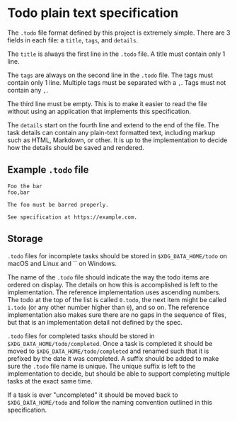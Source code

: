 # Todo plain text specification

The `.todo` file format defined by this project is extremely simple.
There are 3 fields in each file: a `title`, `tags`, and `details`.

The `title` is always the first line in the `.todo` file.
A title must contain only 1 line.

The `tags` are always on the second line in the `.todo` file.
The tags must contain only 1 line.
Multiple tags must be separated with a `,`.
Tags must not contain any `,`.

The third line must be empty.
This is to make it easier to read the file without using an application that implements this specification.

The `details` start on the fourth line and extend to the end of the file.
The task details can contain any plain-text formatted text, including markup such as HTML, Markdown, or other.
It is up to the implementation to decide how the details should be saved and rendered.

## Example `.todo` file

```
Foo the bar
foo,bar

The foo must be barred properly.

See specification at https://example.com.
```


## Storage

`.todo` files for incomplete tasks should be stored in `$XDG_DATA_HOME/todo` on macOS and Linux and `` on Windows.

The name of the `.todo` file should indicate the way the todo items are ordered on display.
The details on how this is accomplished is left to the implementation.
The reference implementation uses ascending numbers.
The todo at the top of the list is called `0.todo`, the next item might be called `1.todo` (or any other number higher than `0`), and so on.
The reference implementation also makes sure there are no gaps in the sequence of files, but that is an implementation detail not defined by the spec.

`.todo` files for completed tasks should be stored in `$XDG_DATA_HOME/todo/completed`.
Once a task is completed it should be moved to `$XDG_DATA_HOME/todo/completed` and renamed such that it is prefixed by the date it was completed.
A suffix should be added to make sure the `.todo` file name is unique.
The unique suffix is left to the implementation to decide, but should be able to support completing multiple tasks at the exact same time.

If a task is ever "uncompleted" it should be moved back to `$XDG_DATA_HOME/todo` and follow the naming convention outlined in this specification.


